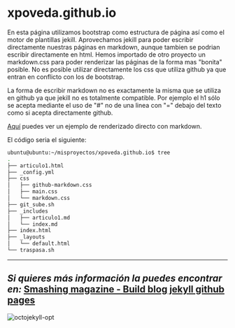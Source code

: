 ﻿
# xpoveda.github.io

En esta página utilizamos bootstrap como estructura de página así como el motor de plantillas jekill.
Aprovechamos jekill para poder escribir directamente nuestras páginas en markdown, aunque tambien se podrian escribir directamente en html.
Hemos importado de otro proyecto un markdown.css para poder renderizar las páginas de la forma mas "bonita" posible.
No es posible utilizar directamente los css que utiliza github ya que entran en conflicto con los de bootstrap.

La forma de escribir markdown no es exactamente la misma que se utiliza en github ya que jekill no es totalmente compatible.
Por ejemplo el h1 sólo se acepta mediante el uso de "#" no de una linea con "=" debajo del texto como si acepta directamente github.

[Aquí](https://xpoveda.github.io/articulo1) puedes ver un ejemplo de renderizado directo con markdown.

El código seria el siguiente:
```bash
ubuntu@ubuntu:~/misproyectos/xpoveda.github.io$ tree
.
├── articulo1.html
├── _config.yml
├── css
│   ├── github-markdown.css
│   ├── main.css
│   └── markdown.css
├── git_sube.sh
├── _includes
│   ├── articulo1.md
│   └── index.md
├── index.html
├── _layouts
│   └── default.html
└── traspasa.sh
```

---

*Si quieres más información la puedes encontrar en:*
[Smashing magazine - Build blog jekyll github pages](https://www.smashingmagazine.com/2014/08/build-blog-jekyll-github-pages/)
---

![octojekyll-opt](https://user-images.githubusercontent.com/13355927/30377816-736912b2-9891-11e7-8690-2b3113ebaef2.jpg)
